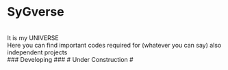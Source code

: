 # SyGverse #
</br>
It is my UNIVERSE
</br>
Here you can find important codes required for (whatever you can say) also independent projects
</br>
### Developing ###
# Under Construction #
